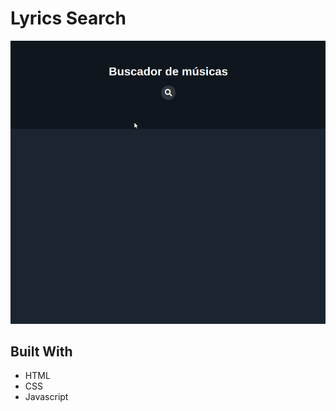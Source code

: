 # Lyrics Search

![lyrics-search](./assets/lyric-search.gif)

## Built With

- HTML
- CSS
- Javascript